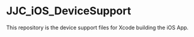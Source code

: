 # JJC_iOS_DeviceSupport
This repository is the device support files for Xcode building the iOS App.
